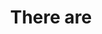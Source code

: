 ---
title: There are
layout: revealjs-structure
script:
- There are many ___ (in my city).
- There were many ___ (in my city).
- There will be many ___ (in my city).
examples:
- Dogs
- Cats
- Parties
- People
- Tables
- Cachorros
- Gatos
- Festas
- Pessoas
- Mesas
---